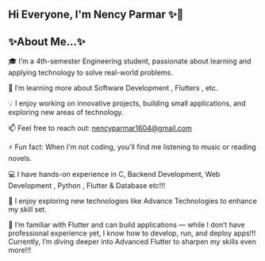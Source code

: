 ## Hi Everyone, I'm Nency Parmar ✨👋

<h2>                   ✨About Me...✨                  </h2>

🎓 I’m a 4th-semester Engineering student, passionate about learning and applying technology to solve real-world problems.

🌱 I’m learning more about Software Development , Flutters , etc.

💡 I enjoy working on innovative projects, building small applications, and exploring new areas of technology.

📫 Feel free to reach out: nencyparmar1604@gmail.com

⚡ Fun fact: When I'm not coding, you'll find me listening to music or reading novels.

💻 I have hands-on experience in C, Backend Development, Web Development , Python , Flutter & Database etc!!! 

🍃 I enjoy exploring new technologies like Advance Technologies to enhance my skill set.

🚀 I’m familiar with Flutter and can build applications — while I don’t have professional experience yet, I know how to develop, run, and deploy apps!!!
Currently, I’m diving deeper into Advanced Flutter to sharpen my skills even more!!!
